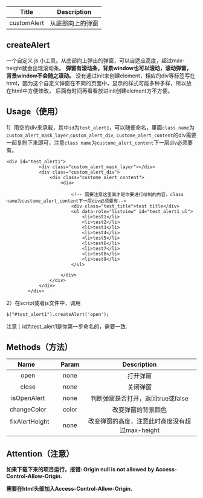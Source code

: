 |Title       |Description     |
|:----------:|:-------------:|
|customAlert|从底部向上的弹窗|

## createAlert

一个自定义 js 小工具。从底部向上弹出的弹窗，可以自适应高度，超过max-height就会出现滚动条。
**弹窗有滚动条，背景window也可以滚动，滚动弹窗，背景window不会随之滚动。**
没有通过init来创建element，相应的div等标签写在html，因为这个自定义弹窗在不同的页面中，显示的样式可能多种多样，所以放在html中方便修改，
后面有时间再看看放进init创建element方不方便。

## Usage（使用）

1）用空的div来承载，其中`id`为`test_alert1`，可以随便命名，里面`class name`为`custom_alert_mask_layer`,`custom_alert_div`,
`custome_alert_content`的div需要一起复制下来即可，注意`class name`为`custome_alert_content`下一层div必须要有。
```
<div id="test_alert1">
            <div class="custom_alert_mask_layer"></div>
            <div class="custom_alert_div">
                <div class="custome_alert_content">
                    <div>

                        <!-- 需要注意这里面才是你要进行绘制的内容，class name为custome_alert_content下一层div必须要有-->
                        <div class="test_title">test title</div>
                        <ul data-role="listview" id="test_alert1_ul">
                            <li>test1</li>
                            <li>test2</li>
                            <li>test3</li>
                            <li>test4</li>
                            <li>test5</li>
                            <li>test6</li>
                            <li>test7</li>
                            <li>test8</li>
                            <li>test9</li>
                        </ul>

                    </div>
                </div>
            </div>
        </div>
```
2）在script或者js文件中，调用
```
$("#test_alert1").createAlert('open');
```
注意：id为test_alert1是你第一步命名的，需要一致.

## Methods（方法）

|Name        |Param     |Description|
|:----------:|:-------------:|:-------------:|
|open          |none|打开弹窗|
|close          |none|关闭弹窗|
|isOpenAlert          |none|判断弹窗是否打开，返回true或false|
|changeColor          |color|改变弹窗的背景颜色|
|fixAlertHeight          |none|改变弹窗的高度，注意此时高度没有超过max-height|

## Attention（注意）

**如果下载下来的项目运行，报错: Origin null is not allowed by Access-Control-Allow-Origin.**

**需要在html头部加入Access-Control-Allow-Origin.**









